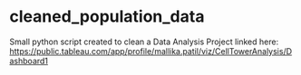 # cleaned_population_data
Small python script created to clean a Data Analysis Project linked here: https://public.tableau.com/app/profile/mallika.patil/viz/CellTowerAnalysis/Dashboard1
